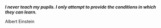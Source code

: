 _**I never teach my pupils. I only attempt to provide the conditions in which they can learn.**_

Albert Einstein